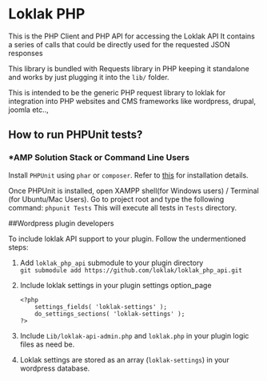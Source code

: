 # Loklak PHP

This is the PHP Client and PHP API for accessing the Loklak API
It contains a series of calls that could be directly used for the requested JSON responses

This library is bundled with Requests library in PHP keeping it standalone and works by just plugging it into the `lib/` folder.

This is intended to be the generic PHP request library to loklak for integration into PHP websites and CMS frameworks like wordpress, drupal, joomla etc..,

## How to run PHPUnit tests?

### *AMP Solution Stack or Command Line Users

Install `PHPUnit` using `phar` or `composer`. 
Refer to [this](https://phpunit.de/manual/current/en/installation.html) for installation details. 

Once PHPUnit is installed, open XAMPP shell(for Windows users) / Terminal (for Ubuntu/Mac Users). 
Go to project root and type the following command:
`phpunit Tests`
This will execute all tests in `Tests` directory. 

##Wordpress plugin developers

To include loklak API support to your plugin. Follow the undermentioned steps:

1. Add `loklak_php_api` submodule to your plugin directory  
    `git submodule add https://github.com/loklak/loklak_php_api.git`

2. Include loklak settings in your plugin settings option_page
    ```
    <?php 
        settings_fields( 'loklak-settings' );
        do_settings_sections( 'loklak-settings' );
    ?>
    ```

3. Include `Lib/loklak-api-admin.php` and `loklak.php` in your plugin logic files as need be. 

4. Loklak settings are stored as an array (`loklak-settings`) in your wordpress database. 